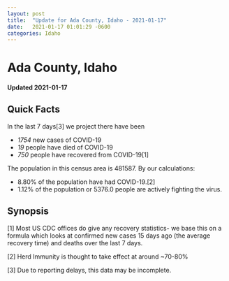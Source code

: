 ```yaml
---
layout: post
title:  "Update for Ada County, Idaho - 2021-01-17"
date:   2021-01-17 01:01:29 -0600
categories: Idaho
---
```


# Ada County, Idaho
#### Updated 2021-01-17

## Quick Facts

In the last 7 days[3] we project there have been
- *1754* new cases of COVID-19
- *19* people have died of COVID-19
- *750* people have recovered from COVID-19[1]

The population in this census area is 481587. By our calculations:
- 8.80% of the population have had COVID-19.[2]
- 1.12% of the population or 5376.0 people are actively fighting the virus.

## Synopsis




[1] Most US CDC offices do give any recovery statistics- we base this on a formula which looks at confirmed new cases
15 days ago (the average recovery time) and deaths over the last 7 days.

[2] Herd Immunity is thought to take effect at around ~70-80%

[3] Due to reporting delays, this data may be incomplete.
 
    